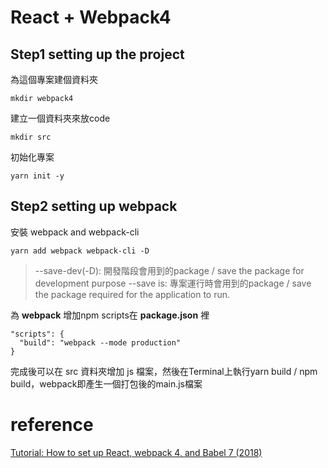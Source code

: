 # React + Webpack4
## Step1 setting up the project
為這個專案建個資料夾
```
mkdir webpack4
```
建立一個資料夾來放code
```
mkdir src
```
初始化專案
```
yarn init -y
```

## Step2 setting up webpack
安裝 webpack and webpack-cli
```
yarn add webpack webpack-cli -D
```
> --save-dev(-D): 開發階段會用到的package / save the package for development purpose
> --save is: 專案運行時會用到的package / save the package required for the application to run.

為 **webpack** 增加npm scripts在 **package.json** 裡
```
"scripts": {
  "build": "webpack --mode production"
}
```
完成後可以在 src 資料夾增加 js 檔案，然後在Terminal上執行yarn build / npm build，webpack即產生一個打包後的main.js檔案




# reference
[Tutorial: How to set up React, webpack 4, and Babel 7 (2018)](https://www.valentinog.com/blog/react-webpack-babel/)